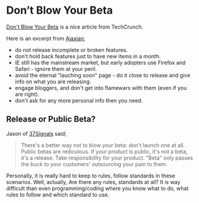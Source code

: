 # Don’t Blow Your Beta

[Don't Blow Your Beta](http://www.techcrunch.com/2006/01/09/dont-blow-your-beta/) is a nice article from TechCrunch.

Here is an excerpt from [Ajaxian](http://ajaxian.com/);

- do not release incomplete or broken features.
- don't hold back features just to have new items in a month.
- IE still has the mainstream market, but early adopters use Firefox and Safari - ignore them at your peril.
- avoid the eternal "lauching soon" page - do it close to release and give info on what you are releasing.
- engage bloggers, and don't get into flamewars with them (even if you are right).
- don't ask for any more personal info then you need.

## Release or Public Beta?

Jason of [37Signals](http://www.37signals.com/) said;

> There's a better way not to blow your beta: don't launch one at all. Public betas are rediculous. If your product is public, it's not a beta, it's a release. Take responsibility for your product. "Beta" only passes the buck to your customers' outsourcing your pain to them.

Personally, it is really hard to keep to rules, follow standards in these scenarios. Well, actually, Are there any rules, standards at all? It is way difficult than even programming/coding where you know what to do, what rules to follow and which standard to use.